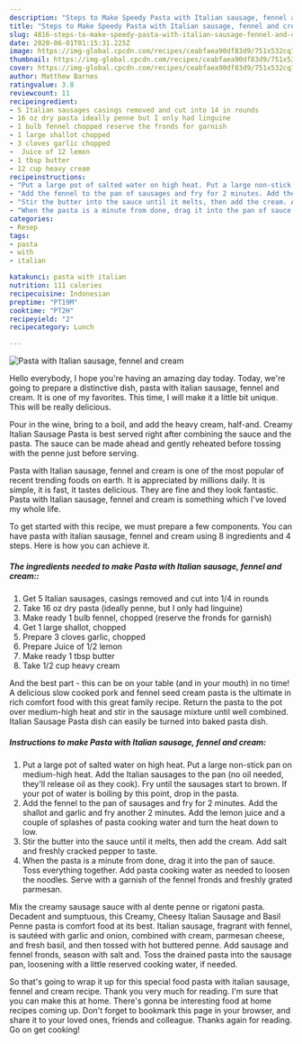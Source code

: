```yaml
---
description: "Steps to Make Speedy Pasta with Italian sausage, fennel and cream"
title: "Steps to Make Speedy Pasta with Italian sausage, fennel and cream"
slug: 4816-steps-to-make-speedy-pasta-with-italian-sausage-fennel-and-cream
date: 2020-06-01T01:15:31.225Z
image: https://img-global.cpcdn.com/recipes/ceabfaea90df83d9/751x532cq70/pasta-with-italian-sausage-fennel-and-cream-recipe-main-photo.jpg
thumbnail: https://img-global.cpcdn.com/recipes/ceabfaea90df83d9/751x532cq70/pasta-with-italian-sausage-fennel-and-cream-recipe-main-photo.jpg
cover: https://img-global.cpcdn.com/recipes/ceabfaea90df83d9/751x532cq70/pasta-with-italian-sausage-fennel-and-cream-recipe-main-photo.jpg
author: Matthew Barnes
ratingvalue: 3.8
reviewcount: 11
recipeingredient:
- 5 Italian sausages casings removed and cut into 14 in rounds
- 16 oz dry pasta ideally penne but I only had linguine
- 1 bulb fennel chopped reserve the fronds for garnish
- 1 large shallot chopped
- 3 cloves garlic chopped
-  Juice of 12 lemon
- 1 tbsp butter
- 12 cup heavy cream
recipeinstructions:
- "Put a large pot of salted water on high heat. Put a large non-stick pan on medium-high heat. Add the Italian sausages to the pan (no oil needed, they&#39;ll release oil as they cook). Fry until the sausages start to brown. If your pot of water is boiling by this point, drop in the pasta."
- "Add the fennel to the pan of sausages and fry for 2 minutes. Add the shallot and garlic and fry another 2 minutes. Add the lemon juice and a couple of splashes of pasta cooking water and turn the heat down to low."
- "Stir the butter into the sauce until it melts, then add the cream. Add salt and freshly cracked pepper to taste."
- "When the pasta is a minute from done, drag it into the pan of sauce. Toss everything together. Add pasta cooking water as needed to loosen the noodles. Serve with a garnish of the fennel fronds and freshly grated parmesan."
categories:
- Resep
tags:
- pasta
- with
- italian

katakunci: pasta with italian
nutrition: 111 calories
recipecuisine: Indonesian
preptime: "PT19M"
cooktime: "PT2H"
recipeyield: "2"
recipecategory: Lunch

---
```



![Pasta with Italian sausage, fennel and cream](https://img-global.cpcdn.com/recipes/ceabfaea90df83d9/751x532cq70/pasta-with-italian-sausage-fennel-and-cream-recipe-main-photo.jpg)

Hello everybody, I hope you're having an amazing day today. Today, we're going to prepare a distinctive dish, pasta with italian sausage, fennel and cream. It is one of my favorites. This time, I will make it a little bit unique. This will be really delicious.

Pour in the wine, bring to a boil, and add the heavy cream, half-and. Creamy Italian Sausage Pasta is best served right after combining the sauce and the pasta. The sauce can be made ahead and gently reheated before tossing with the penne just before serving.

Pasta with Italian sausage, fennel and cream is one of the most popular of recent trending foods on earth. It is appreciated by millions daily. It is simple, it is fast, it tastes delicious. They are fine and they look fantastic. Pasta with Italian sausage, fennel and cream is something which I've loved my whole life.


To get started with this recipe, we must prepare a few components. You can have pasta with italian sausage, fennel and cream using 8 ingredients and 4 steps. Here is how you can achieve it.

##### The ingredients needed to make Pasta with Italian sausage, fennel and cream::

1. Get 5 Italian sausages, casings removed and cut into 1/4 in rounds
1. Take 16 oz dry pasta (ideally penne, but I only had linguine)
1. Make ready 1 bulb fennel, chopped (reserve the fronds for garnish)
1. Get 1 large shallot, chopped
1. Prepare 3 cloves garlic, chopped
1. Prepare  Juice of 1/2 lemon
1. Make ready 1 tbsp butter
1. Take 1/2 cup heavy cream


And the best part - this can be on your table (and in your mouth) in no time! A delicious slow cooked pork and fennel seed cream pasta is the ultimate in rich comfort food with this great family recipe. Return the pasta to the pot over medium-high heat and stir in the sausage mixture until well combined. Italian Sausage Pasta dish can easily be turned into baked pasta dish. 

##### Instructions to make Pasta with Italian sausage, fennel and cream:

1. Put a large pot of salted water on high heat. Put a large non-stick pan on medium-high heat. Add the Italian sausages to the pan (no oil needed, they&#39;ll release oil as they cook). Fry until the sausages start to brown. If your pot of water is boiling by this point, drop in the pasta.
1. Add the fennel to the pan of sausages and fry for 2 minutes. Add the shallot and garlic and fry another 2 minutes. Add the lemon juice and a couple of splashes of pasta cooking water and turn the heat down to low.
1. Stir the butter into the sauce until it melts, then add the cream. Add salt and freshly cracked pepper to taste.
1. When the pasta is a minute from done, drag it into the pan of sauce. Toss everything together. Add pasta cooking water as needed to loosen the noodles. Serve with a garnish of the fennel fronds and freshly grated parmesan.


Mix the creamy sausage sauce with al dente penne or rigatoni pasta. Decadent and sumptuous, this Creamy, Cheesy Italian Sausage and Basil Penne pasta is comfort food at its best. Italian sausage, fragrant with fennel, is sautéed with garlic and onion, combined with cream, parmesan cheese, and fresh basil, and then tossed with hot buttered penne. Add sausage and fennel fronds, season with salt and. Toss the drained pasta into the sausage pan, loosening with a little reserved cooking water, if needed. 

So that's going to wrap it up for this special food pasta with italian sausage, fennel and cream recipe. Thank you very much for reading. I'm sure that you can make this at home. There's gonna be interesting food at home recipes coming up. Don't forget to bookmark this page in your browser, and share it to your loved ones, friends and colleague. Thanks again for reading. Go on get cooking!
